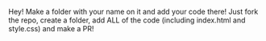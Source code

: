 Hey! Make a folder with your name on it and add your code there! Just fork the repo, create a folder, add ALL of the code (including index.html and style.css) and make a PR!
